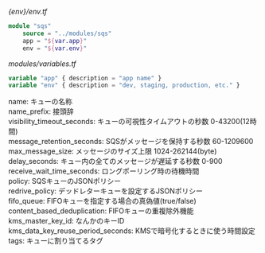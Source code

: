 
*{env}/env.tf*

```tf
module "sqs"
    source = "../modules/sqs"
    app = "${var.app}"
    env = "${var.env}"
```

*modules/variables.tf*

```tf
variable "app" { description = "app name" }
variable "env" { description = "dev, staging, production, etc." }
```

name: キューの名称  
name_prefix: 接頭辞  
visibility_timeout_seconds: キューの可視性タイムアウトの秒数 0-43200(12時間)  
message_retention_seconds: SQSがメッセージを保持する秒数 60-1209600  
max_message_size: メッセージのサイズ上限 1024-262144(byte)  
delay_seconds: キュー内の全てのメッセージが遅延する秒数 0-900  
receive_wait_time_seconds: ロングポーリング時の待機時間  
policy: SQSキューのJSONポリシー  
redrive_policy: デッドレターキューを設定するJSONポリシー  
fifo_queue: FIFOキューを指定する場合の真偽値(true/false)  
content_based_deduplication: FIFOキューの重複除外機能  
kms_master_key_id: なんかのキーID  
kms_data_key_reuse_period_seconds: KMSで暗号化するときに使う時間設定  
tags: キューに割り当てるタグ  




